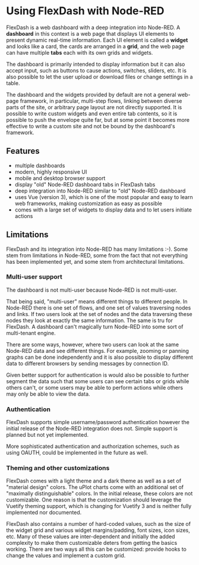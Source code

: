 # Using FlexDash with Node-RED

FlexDash is a web dashboard with a deep integration into Node-RED.
A __dashboard__ in this context is a web page that displays UI elements
to present dynamic real-time information.
Each UI element is called a __widget__ and looks like a card, the cards are arranged in a __grid__,
and the web page can have multiple __tabs__ each with its own grids and widgets.

The dashboard is primarily intended to display information but it can also accept input,
such as buttons to cause actions, switches, sliders, etc.
It is also possible to let the user upload or download files or change settings in a table.

The dashboard and the widgets provided by default are not a general web-page framework,
in particular, multi-step flows, linking between diverse parts of the site, or arbitrary
page layout are not directly supported.
It is possible to write custom widgets and even entire tab contents, so it is possible to
push the envelope quite far, but at some point it becomes more effective to write a custom site
and not be bound by the dashboard's framework.

## Features

- multiple dashboards
- modern, highly responsive UI
- mobile and desktop browser support
- display "old" Node-RED dashboard tabs in FlexDash tabs
- deep integration into Node-RED similar to "old" Node-RED dashboard
- uses Vue (version 3), which is one of the most popular and easy to learn web frameworks, making
  customization as easy as possible
- comes with a large set of widgets to display data and to let users initiate actions

## Limitations

FlexDash and its integration into Node-RED has many limitations :-).
Some stem from limitations in Node-RED,
some from the fact that not everything has been implemented yet, and
some stem from architectural limitations.

### Multi-user support

The dashboard is not multi-user because Node-RED is not multi-user.

That being said, "multi-user" means different things to different people.
In Node-RED there is one set of flows, and one set of values traversing nodes and links.
If two users look at the set of nodes and the data traversing these nodes they look
at exactly the same information.
The same is tru for FlexDash. A dashboard can't magically turn Node-RED into
some sort of multi-tenant engine.

There are some ways, however, where two users can look at the same Node-RED data and
see different things.
For example, zooming or panning graphs can be done independently and it is also possible
to display different data to different browsers by sending messages by connection ID.

Given better support for authentication is would also be possible to further segment
the data such that some users can see certain tabs or grids while others can't, or some
users may be able to perform actions while others may only be able to view the data.

### Authentication

FlexDash supports simple username/password authentication however the initial release of
the Node-RED integration does not.
Simple support is planned but not yet implemented.

More sophisticated authentication and authorization schemes, such as using OAUTH, could be
implemented in the future as well.

### Theming and other customizations

FlexDash comes with a light theme and a dark theme as well as a set of "material design" colors.
The uPlot charts come with an additional set of "maximally distinguishable" colors.
In the initial release, these colors are not customizable.
One reason is that the customization should leverage the Vuetify theming support,
which is changing for Vuetify 3 and is neither fully implemented nor documented.

FlexDash also contains a number of hard-coded values, such as the size of the widget grid
and various widget margins/padding, font sizes, icon sizes, etc.
Many of these values are inter-dependent and initially the added complexity to make them
customizable deters from getting the basics working.
There are two ways all this can be customized: provide hooks to change the values and
implement a custom grid.
